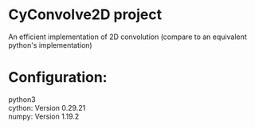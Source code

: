 # CyConvolve2D project
An efficient implementation of 2D convolution (compare to an equivalent python's implementation)
# Configuration:
python3 <br/>
cython: Version 0.29.21 <br/>
numpy: Version 1.19.2 <br/>

